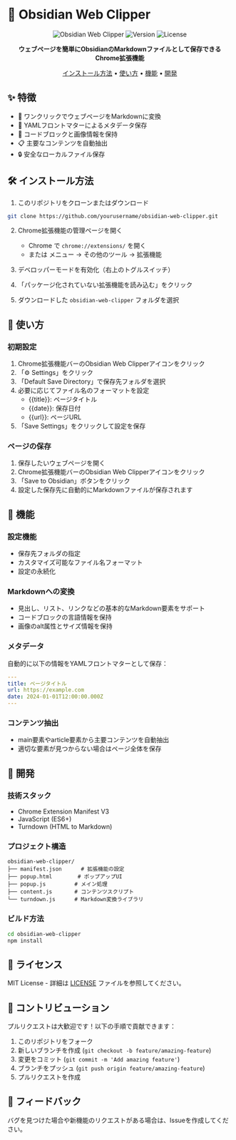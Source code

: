 # 🔖 Obsidian Web Clipper

<div align="center">

![Obsidian Web Clipper](https://img.shields.io/badge/Platform-Chrome-brightgreen)
![Version](https://img.shields.io/badge/Version-1.0-blue)
![License](https://img.shields.io/badge/License-MIT-yellow)

**ウェブページを簡単にObsidianのMarkdownファイルとして保存できるChrome拡張機能**

[インストール方法](#インストール方法) • [使い方](#使い方) • [機能](#機能) • [開発](#開発)

</div>

## ✨ 特徴

- 🚀 ワンクリックでウェブページをMarkdownに変換
- 📝 YAMLフロントマターによるメタデータ保存
- 🎨 コードブロックと画像情報を保持
- 📋 主要なコンテンツを自動抽出
- 🔒 安全なローカルファイル保存

## 🛠 インストール方法

1. このリポジトリをクローンまたはダウンロード
```bash
git clone https://github.com/yourusername/obsidian-web-clipper.git
```

2. Chrome拡張機能の管理ページを開く
   - Chrome で `chrome://extensions/` を開く
   - または メニュー → その他のツール → 拡張機能

3. デベロッパーモードを有効化（右上のトグルスイッチ）

4. 「パッケージ化されていない拡張機能を読み込む」をクリック

5. ダウンロードした `obsidian-web-clipper` フォルダを選択

## 📝 使い方

### 初期設定

1. Chrome拡張機能バーのObsidian Web Clipperアイコンをクリック
2. 「⚙️ Settings」をクリック
3. 「Default Save Directory」で保存先フォルダを選択
4. 必要に応じてファイル名のフォーマットを設定
   - {{title}}: ページタイトル
   - {{date}}: 保存日付
   - {{url}}: ページURL
5. 「Save Settings」をクリックして設定を保存

### ページの保存

1. 保存したいウェブページを開く
2. Chrome拡張機能バーのObsidian Web Clipperアイコンをクリック
3. 「Save to Obsidian」ボタンをクリック
4. 設定した保存先に自動的にMarkdownファイルが保存されます

## 🎯 機能

### 設定機能
- 保存先フォルダの指定
- カスタマイズ可能なファイル名フォーマット
- 設定の永続化

### Markdownへの変換
- 見出し、リスト、リンクなどの基本的なMarkdown要素をサポート
- コードブロックの言語情報を保持
- 画像のalt属性とサイズ情報を保持

### メタデータ
自動的に以下の情報をYAMLフロントマターとして保存：
```yaml
---
title: ページタイトル
url: https://example.com
date: 2024-01-01T12:00:00.000Z
---
```

### コンテンツ抽出
- main要素やarticle要素から主要コンテンツを自動抽出
- 適切な要素が見つからない場合はページ全体を保存

## 🔧 開発

### 技術スタック
- Chrome Extension Manifest V3
- JavaScript (ES6+)
- Turndown (HTML to Markdown)

### プロジェクト構造
```
obsidian-web-clipper/
├── manifest.json      # 拡張機能の設定
├── popup.html        # ポップアップUI
├── popup.js         # メイン処理
├── content.js       # コンテンツスクリプト
└── turndown.js      # Markdown変換ライブラリ
```

### ビルド方法
```bash
cd obsidian-web-clipper
npm install
```

## 📄 ライセンス

MIT License - 詳細は [LICENSE](LICENSE) ファイルを参照してください。

## 🤝 コントリビューション

プルリクエストは大歓迎です！以下の手順で貢献できます：

1. このリポジトリをフォーク
2. 新しいブランチを作成 (`git checkout -b feature/amazing-feature`)
3. 変更をコミット (`git commit -m 'Add amazing feature'`)
4. ブランチをプッシュ (`git push origin feature/amazing-feature`)
5. プルリクエストを作成

## 📮 フィードバック

バグを見つけた場合や新機能のリクエストがある場合は、Issueを作成してください。
